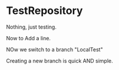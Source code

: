 # TestRepository
Nothing, just testing.

Now to Add a line.

NOw we switch to a branch "LocalTest"

Creating a new branch is quick AND simple.

